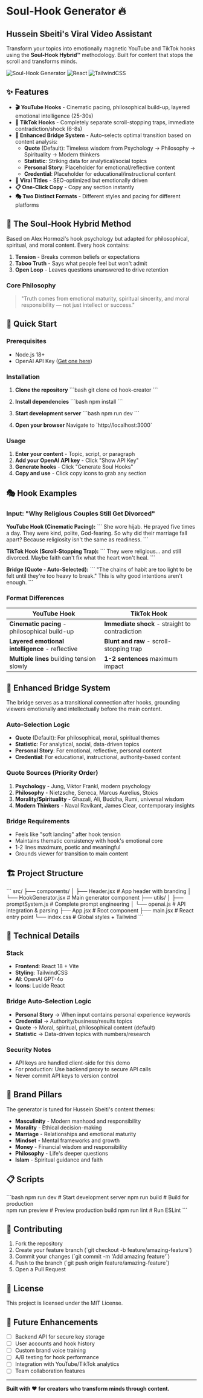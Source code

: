 # Soul-Hook Generator 🔥

## Hussein Sbeiti's Viral Video Assistant

Transform your topics into emotionally magnetic YouTube and TikTok hooks using the **Soul-Hook Hybrid™** methodology. Built for content that stops the scroll and transforms minds.

![Soul-Hook Generator](https://img.shields.io/badge/Build-Soul--Hook%20Hybrid-orange?style=for-the-badge)
![React](https://img.shields.io/badge/React-18.2-blue?style=for-the-badge)
![TailwindCSS](https://img.shields.io/badge/TailwindCSS-3.3-teal?style=for-the-badge)

## ✨ Features

- **🎬 YouTube Hooks** - Cinematic pacing, philosophical build-up, layered emotional intelligence (25-30s)
- **📱 TikTok Hooks** - Completely separate scroll-stopping traps, immediate contradiction/shock (6-8s)  
- **🔗 Enhanced Bridge System** - Auto-selects optimal transition based on content analysis:
  - **Quote** (Default): Timeless wisdom from Psychology → Philosophy → Spirituality → Modern thinkers
  - **Statistic**: Striking data for analytical/social topics
  - **Personal Story**: Placeholder for emotional/reflective content
  - **Credential**: Placeholder for educational/instructional content
- **🎯 Viral Titles** - SEO-optimized but emotionally driven
- **📋 One-Click Copy** - Copy any section instantly
- **🎭 Two Distinct Formats** - Different styles and pacing for different platforms

## 🧠 The Soul-Hook Hybrid Method

Based on Alex Hormozi's hook psychology but adapted for philosophical, spiritual, and moral content. Every hook contains:

1. **Tension** - Breaks common beliefs or expectations
2. **Taboo Truth** - Says what people feel but won't admit  
3. **Open Loop** - Leaves questions unanswered to drive retention

### Core Philosophy
> "Truth comes from emotional maturity, spiritual sincerity, and moral responsibility — not just intellect or success."

## 🚀 Quick Start

### Prerequisites
- Node.js 18+ 
- OpenAI API Key ([Get one here](https://platform.openai.com/api-keys))

### Installation

1. **Clone the repository**
   \`\`\`bash
   git clone <repository-url>
   cd hook-creator
   \`\`\`

2. **Install dependencies**
   \`\`\`bash
   npm install
   \`\`\`

3. **Start development server**
   \`\`\`bash
   npm run dev
   \`\`\`

4. **Open your browser**
   Navigate to \`http://localhost:3000\`

### Usage

1. **Enter your content** - Topic, script, or paragraph
2. **Add your OpenAI API key** - Click "Show API Key" 
3. **Generate hooks** - Click "Generate Soul Hooks"
4. **Copy and use** - Click copy icons to grab any section

## 🎭 Hook Examples

### Input: "Why Religious Couples Still Get Divorced"

**YouTube Hook (Cinematic Pacing):**
\`\`\`
She wore hijab.
He prayed five times a day.
They were kind, polite, God-fearing.
So why did their marriage fall apart?
Because religiosity isn't the same as readiness.
\`\`\`

**TikTok Hook (Scroll-Stopping Trap):**
\`\`\`
They were religious... and still divorced.
Maybe faith can't fix what the heart won't heal.
\`\`\`

**Bridge (Quote - Auto-Selected):**
\`\`\`
"The chains of habit are too light to be felt until they're too heavy to break."
This is why good intentions aren't enough.
\`\`\`

### Format Differences

| YouTube Hook | TikTok Hook |
| --- | --- |
| **Cinematic pacing** - philosophical build-up | **Immediate shock** - straight to contradiction |
| **Layered emotional intelligence** - reflective | **Blunt and raw** - scroll-stopping trap |
| **Multiple lines** building tension slowly | **1-2 sentences** maximum impact |

## 🌉 Enhanced Bridge System

The bridge serves as a transitional connection after hooks, grounding viewers emotionally and intellectually before the main content.

### Auto-Selection Logic
- **Quote** (Default): For philosophical, moral, spiritual themes
- **Statistic**: For analytical, social, data-driven topics  
- **Personal Story**: For emotional, reflective, personal content
- **Credential**: For educational, instructional, authority-based content

### Quote Sources (Priority Order)
1. **Psychology** - Jung, Viktor Frankl, modern psychology
2. **Philosophy** - Nietzsche, Seneca, Marcus Aurelius, Stoics
3. **Morality/Spirituality** - Ghazali, Ali, Buddha, Rumi, universal wisdom
4. **Modern Thinkers** - Naval Ravikant, James Clear, contemporary insights

### Bridge Requirements
- Feels like "soft landing" after hook tension
- Maintains thematic consistency with hook's emotional core
- 1-2 lines maximum, poetic and meaningful
- Grounds viewer for transition to main content

## 🏗️ Project Structure

\`\`\`
src/
├── components/
│   ├── Header.jsx          # App header with branding
│   └── HookGenerator.jsx   # Main generator component
├── utils/
│   ├── promptSystem.js     # Complete prompt engineering
│   └── openai.js          # API integration & parsing
├── App.jsx                # Root component
├── main.jsx              # React entry point
└── index.css             # Global styles + Tailwind
\`\`\`

## 🔧 Technical Details

### Stack
- **Frontend**: React 18 + Vite
- **Styling**: TailwindCSS
- **AI**: OpenAI GPT-4o
- **Icons**: Lucide React

### Bridge Auto-Selection Logic
- **Personal Story** → When input contains personal experience keywords
- **Credential** → Authority/business/results topics  
- **Quote** → Moral, spiritual, philosophical content (default)
- **Statistic** → Data-driven topics with numbers/research

### Security Notes
- API keys are handled client-side for this demo
- For production: Use backend proxy to secure API calls
- Never commit API keys to version control

## 🎯 Brand Pillars

The generator is tuned for Hussein Sbeiti's content themes:
- **Masculinity** - Modern manhood and responsibility
- **Morality** - Ethical decision-making
- **Marriage** - Relationships and emotional maturity  
- **Mindset** - Mental frameworks and growth
- **Money** - Financial wisdom and responsibility
- **Philosophy** - Life's deeper questions
- **Islam** - Spiritual guidance and faith

## 📋 Scripts

\`\`\`bash
npm run dev      # Start development server
npm run build    # Build for production  
npm run preview  # Preview production build
npm run lint     # Run ESLint
\`\`\`

## 🤝 Contributing

1. Fork the repository
2. Create your feature branch (\`git checkout -b feature/amazing-feature\`)
3. Commit your changes (\`git commit -m 'Add amazing feature'\`)
4. Push to the branch (\`git push origin feature/amazing-feature\`)
5. Open a Pull Request

## 📄 License

This project is licensed under the MIT License.

## 🔮 Future Enhancements

- [ ] Backend API for secure key storage
- [ ] User accounts and hook history
- [ ] Custom brand voice training
- [ ] A/B testing for hook performance
- [ ] Integration with YouTube/TikTok analytics
- [ ] Team collaboration features

---

**Built with ❤️ for creators who transform minds through content.**